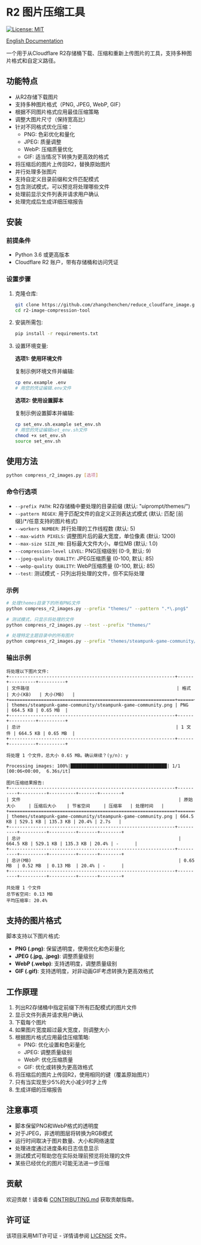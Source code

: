 # R2 图片压缩工具

[![License: MIT](https://img.shields.io/badge/License-MIT-yellow.svg)](https://opensource.org/licenses/MIT)

[English Documentation](README.md)

一个用于从Cloudflare R2存储桶下载、压缩和重新上传图片的工具，支持多种图片格式和自定义路径。

## 功能特点

- 从R2存储下载图片
- 支持多种图片格式（PNG, JPEG, WebP, GIF）
- 根据不同图片格式应用最佳压缩策略
- 调整大图片尺寸（保持宽高比）
- 针对不同格式优化压缩：
  - PNG: 色彩优化和量化
  - JPEG: 质量调整
  - WebP: 压缩质量优化
  - GIF: 适当情况下转换为更高效的格式
- 将压缩后的图片上传回R2，替换原始图片
- 并行处理多张图片
- 支持自定义目录前缀和文件匹配模式
- 包含测试模式，可以预览将处理哪些文件
- 处理前显示文件列表并请求用户确认
- 处理完成后生成详细压缩报告

## 安装

### 前提条件

- Python 3.6 或更高版本
- Cloudflare R2 账户，带有存储桶和访问凭证

### 设置步骤

1. 克隆仓库:
   ```bash
   git clone https://github.com/zhangchenchen/reduce_cloudfare_image.git
   cd r2-image-compression-tool
   ```

2. 安装所需包:
   ```bash
   pip install -r requirements.txt
   ```

3. 设置环境变量:
   
   **选项1: 使用环境文件**
   
   复制示例环境文件并编辑:
   ```bash
   cp env.example .env
   # 用您的凭证编辑.env文件
   ```
   
   **选项2: 使用设置脚本**
   
   复制示例设置脚本并编辑:
   ```bash
   cp set_env.sh.example set_env.sh
   # 用您的凭证编辑set_env.sh文件
   chmod +x set_env.sh
   source set_env.sh
   ```

## 使用方法

```bash
python compress_r2_images.py [选项]
```

### 命令行选项

- `--prefix PATH`: R2存储桶中要处理的目录前缀 (默认: "uiprompt/themes/")
- `--pattern REGEX`: 用于匹配文件的自定义正则表达式模式 (默认: 匹配 [前缀]/*/任意支持的图片格式)
- `--workers NUMBER`: 并行处理的工作线程数 (默认: 5)
- `--max-width PIXELS`: 调整图片后的最大宽度，单位像素 (默认: 1200)
- `--max-size SIZE_MB`: 目标最大文件大小，单位MB (默认: 1.0)
- `--compression-level LEVEL`: PNG压缩级别 (0-9, 默认: 9)
- `--jpeg-quality QUALITY`: JPEG压缩质量 (0-100, 默认: 85)
- `--webp-quality QUALITY`: WebP压缩质量 (0-100, 默认: 85)
- `--test`: 测试模式 - 只列出将处理的文件，但不实际处理

### 示例

```bash
# 处理themes目录下的所有PNG文件
python compress_r2_images.py --prefix "themes/" --pattern ".*\.png$"

# 测试模式，只显示将处理的文件
python compress_r2_images.py --test --prefix "themes/"

# 处理特定主题目录中的所有图片
python compress_r2_images.py --prefix "themes/steampunk-game-community/" --pattern ".*\.png$"
```

### 输出示例

```
将处理以下图片文件:
+--------------------------------------------------------------+------+----------+----------+
| 文件路径                                                       | 格式   | 大小(KB)   | 大小(MB)   |
+==============================================================+======+==========+==========+
| themes/steampunk-game-community/steampunk-game-community.png | PNG  | 664.5 KB | 0.65 MB  |
+--------------------------------------------------------------+------+----------+----------+
| 总计                                                          | 1 文件 | 664.5 KB | 0.65 MB  |
+--------------------------------------------------------------+------+----------+----------+

将处理 1 个文件，总大小 0.65 MB。确认继续？(y/n): y

Processing images: 100%|████████████████████████████████████| 1/1 [00:06<00:00,  6.36s/it]

图片压缩结果报告:
+--------------------------------------------------------------+----------+----------+----------+-------+--------+
| 文件                                                           | 原始大小     | 压缩后大小    | 节省空间     | 压缩率   | 处理时间   |
+==============================================================+==========+==========+==========+=======+========+
| themes/steampunk-game-community/steampunk-game-community.png | 664.5 KB | 529.1 KB | 135.3 KB | 20.4% | 2.7s   |
+--------------------------------------------------------------+----------+----------+----------+-------+--------+
| 总计                                                           | 664.5 KB | 529.1 KB | 135.3 KB | 20.4% | -      |
+--------------------------------------------------------------+----------+----------+----------+-------+--------+
| 总计(MB)                                                       | 0.65 MB  | 0.52 MB  | 0.13 MB  | 20.4% | -      |
+--------------------------------------------------------------+----------+----------+----------+-------+--------+

共处理 1 个文件
总节省空间: 0.13 MB
平均压缩率: 20.4%
```

## 支持的图片格式

脚本支持以下图片格式:

- **PNG (.png)**: 保留透明度，使用优化和色彩量化
- **JPEG (.jpg, .jpeg)**: 调整质量级别
- **WebP (.webp)**: 支持透明度，调整质量级别
- **GIF (.gif)**: 支持透明度，对非动画GIF考虑转换为更高效格式

## 工作原理

1. 列出R2存储桶中指定前缀下所有匹配模式的图片文件
2. 显示文件列表并请求用户确认
3. 下载每个图片
4. 如果图片宽度超过最大宽度，则调整大小
5. 根据图片格式应用最佳压缩策略:
   - PNG: 优化设置和色彩量化
   - JPEG: 调整质量级别
   - WebP: 优化压缩质量
   - GIF: 优化或转换为更高效格式
6. 将压缩后的图片上传回R2，使用相同的键（覆盖原始图片）
7. 只有当实现至少5%的大小减少时才上传
8. 生成详细的压缩报告

## 注意事项

- 脚本保留PNG和WebP格式的透明度
- 对于JPEG，非透明图层将转换为RGB模式
- 运行时间取决于图片数量、大小和网络速度
- 处理进度通过进度条和日志信息显示
- 测试模式可帮助您在实际处理前预览将处理的文件
- 某些已经优化的图片可能无法进一步压缩

## 贡献

欢迎贡献！请查看 [CONTRIBUTING.md](CONTRIBUTING.md) 获取贡献指南。

## 许可证

该项目采用MIT许可证 - 详情请参阅 [LICENSE](LICENSE) 文件。 